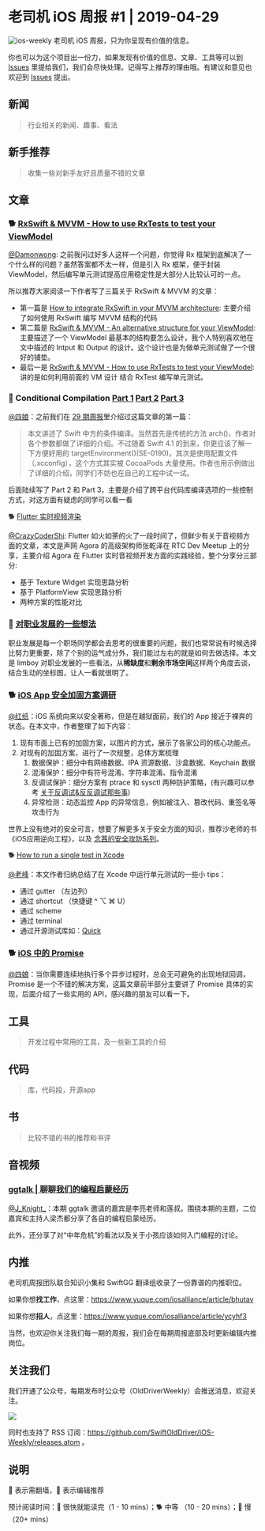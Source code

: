 # 老司机 iOS 周报 #1 | 2019-04-29

![ios-weekly](https://github.com/SwiftOldDriver/iOS-Weekly/blob/master/assets/ios-weekly.png?raw=true)
老司机 iOS 周报，只为你呈现有价值的信息。

你也可以为这个项目出一份力，如果发现有价值的信息、文章、工具等可以到 [Issues](https://github.com/SwiftOldDriver/iOS-Weekly/issues) 里提给我们，我们会尽快处理。记得写上推荐的理由哦。有建议和意见也欢迎到 [Issues](https://github.com/SwiftOldDriver/iOS-Weekly/issues) 提出。

## 新闻

> 行业相关的新闻、趣事、看法

## 新手推荐

> 收集一些对新手友好且质量不错的文章

## 文章

### 🐕 [RxSwift & MVVM - How to use RxTests to test your ViewModel](https://benoitpasquier.com/how-to-use-rxtests-to-test-mvvm/)

[@Damonwong](https://github.com/Damonvvong): 之前我问过好多人这样一个问题，你觉得 Rx 框架到底解决了一个什么样的问题？虽然答案都不太一样，但是引入 Rx 框架，便于封装 ViewModel，然后编写单元测试提高应用稳定性是大部分人比较认可的一点。

所以推荐大家阅读一下作者写了三篇关于 RxSwift & MVVM 的文章：

- 第一篇是 [How to integrate RxSwift in your MVVM architecture](https://benoitpasquier.com/integrate-rxswift-in-mvvm/): 主要介绍了如何使用 RxSwift 编写 MVVM 结构的代码
- 第二篇是 [RxSwift & MVVM - An alternative structure for your ViewModel](https://benoitpasquier.com/rxswift-mvvm-alternative-structure-for-viewmodel/): 主要描述了一个 ViewModel 最基本的结构要怎么设计，我个人特别喜欢他在文中描述的 Intput 和 Output 的设计。这个设计也是为做单元测试做了一个很好的铺垫。
- 最后一是 [RxSwift & MVVM - How to use RxTests to test your ViewModel](https://benoitpasquier.com/how-to-use-rxtests-to-test-mvvm/): 讲的是如何利用前面的 VM 设计 结合 RxTest 编写单元测试。

### 🐎 Conditional Compilation [Part 1](https://davedelong.com/blog/2018/07/25/conditional-compilation-in-swift-part-1/) [Part 2](https://davedelong.com/blog/2018/07/25/conditional-compilation-in-swift-part-2/) [Part 3](https://davedelong.com/blog/2019/04/09/conditional-compilation-part-3/)

[@四娘](kemchenj.github.io)：之前我们在 [29 期周报](https://github.com/SwiftOldDriver/iOS-Weekly/blob/59bfdf3859a67d5667319000e4ee70f8f9cd6f76/Reports/%2329-2018.07.30.md#-conditional-compilation-in-swift-part-1)里介绍过这篇文章的第一篇：

> 本文讲述了 Swift 中方的条件编译。当然首先是传统的方法 arch()，作者对各个参数都做了详细的介绍。不过随着 Swift 4.1 的到来，你更应该了解一下方便好用的 targetEnvironment()(SE-0190)。其次是使用配置文件（.xcconfig），这个方式其实被 CocoaPods 大量使用。作者也用示例做出了详细的介绍，同学们不妨也在自己的工程中试一试。

后面陆续写了 Part 2 和 Part 3，主要是介绍了跨平台代码库编译选项的一些控制方式，对这方面有疑虑的同学可以看一看

🐕 [Flutter 实时视频渲染](https://zhuanlan.zhihu.com/p/62821195)

[@CrazyCoderShi](https://github.com/CrazyCoderShi): Flutter 如火如荼的火了一段时间了，但鲜少有关于音视频方面的文章，本文是声网 Agora 的高级架构师张乾泽在 RTC Dev Meetup 上的分享，主要介绍 Agora 在 Flutter 实时音视频开发方面的实践经验，整个分享分三部分:

- 基于 Texture Widget 实现思路分析
- 基于 PlatformView 实现思路分析
- 两种方案的性能对比

### 🐎 [对职业发展的一些想法](https://limboy.me/essay/2019/04/15/career.html)

职业发展是每一个职场同学都会去思考的很重要的问题，我们也常常说有时候选择比努力更重要，除了个别的运气成分外，我们能过左右的就是如何去做选择。本文是 limboy 对职业发展的一些看法，从**稀缺度**和**剩余市场空间**这样两个角度去谈，结合生动的坐标图，让人一看就很明了。

### 🐕 [iOS App 安全加固方案调研](https://mp.weixin.qq.com/s?__biz=MzI2NzI4MTEwNA==&mid=2247485642&idx=1&sn=dce8e7581d94c8d8d2b79366f6223161&chksm=ea807f75ddf7f663daf6776b0f5a98aeea2e735e08c3a5268fd00f45b5a893d0e8dbac03b0f8&mpshare=1&scene=23&srcid=%23rd)

[@红纸](https://github.com/nianran)：iOS 系统向来以安全著称，但是在越狱面前，我们的 App 接近于裸奔的状态。在本文中，作者整理了如下内容：

1. 现有市面上已有的加固方案，以图片的方式，展示了各家公司的核心功能点。
2. 对现有的加固方案，进行了一次规整，总体方案梳理
    1. 数据保护：细分中有网络数据、IPA 资源数据、沙盒数据、Keychain 数据
    2. 混淆保护：细分中有符号混淆、字符串混淆、指令混淆
    3. 反调试保护：细分方案有 ptrace 和 sysctl 两种防护策略，(有兴趣可以参考 [关于反调试&反反调试那些事](http://bbs.iosre.com/t/topic/8179))
    4. 异常检测：动态监控 App 的异常信息，例如被注入、篡改代码、重签名等攻击行为

世界上没有绝对的安全可言，想要了解更多关于安全方面的知识，推荐沙老师的书《iOS应用逆向工程》，以及 [念茜的安全攻防系列](https://blog.csdn.net/yiyaaixuexi)。

🐕 [How to run a single test in Xcode](http://www.mokacoding.com/blog/running-one-test-in-xcode/)

[@老峰](https://github.com/GesanTung)：本文作者归纳总结了在 Xcode 中运行单元测试的一些小 tips：

- 通过 gutter （左边列）
- 通过 shortcut （快捷键 ^ ⌥ ⌘ U）
- 通过 scheme
- 通过 terminal
- 通过开源测试库如：[Quick](https://github.com/Quick/Quick)

### 🐕 [iOS 中的 Promise](https://juejin.im/post/5cb6d1215188253fdd641c15)

[@四娘](kemchenj.github.io)：当你需要连续地执行多个异步过程时，总会无可避免的出现地狱回调，Promise 是一个不错的解决方案，这篇文章前半部分主要讲了 Promise 具体的实现，后面介绍了一些实用的 API，感兴趣的朋友可以看一下。

## 工具

> 开发过程中常用的工具，及一些新工具的介绍

## 代码

> 库，代码段，开源app

## 书

> 比较不错的书的推荐和书评

## 音视频

### [ggtalk | 聊聊我们的编程启蒙经历](https://talk.swift.gg/27)

[@J_Knight_](https://github.com/knightsj)：本期 ggtalk 邀请的嘉宾是李亮老师和莲叔。围绕本期的主题，二位嘉宾和主持人梁杰都分享了各自的编程启蒙经历。

此外，还分享了对“中年危机”的看法以及关于小孩应该如何入门编程的讨论。

## 内推

老司机周报团队联合知识小集和 SwiftGG 翻译组收录了一份靠谱的内推职位。

如果你想**找工作**，点这里：https://www.yuque.com/iosalliance/article/bhutav

如果你想**招人**，点这里：https://www.yuque.com/iosalliance/article/ycyhf3

当然，也欢迎你关注我们每一期的周报，我们会在每期周报底部及时更新编辑内推岗位。

## 关注我们

我们开通了公众号，每期发布时公众号（OldDriverWeekly）会推送消息，欢迎关注。

![](https://github.com/SwiftOldDriver/iOS-Weekly/blob/master/assets/qrcode_for_wechat.jpg?raw=true)

同时也支持了 RSS 订阅：https://github.com/SwiftOldDriver/iOS-Weekly/releases.atom 。

## 说明

🚧 表示需翻墙，🌟 表示编辑推荐

预计阅读时间：🐎 很快就能读完（1 - 10 mins）；🐕 中等 （10 - 20 mins）；🐢 慢（20+ mins）


